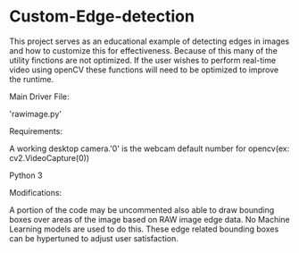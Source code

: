 # Custom-Edge-detection
This project serves as an educational example of detecting edges in images and how to customize this for effectiveness. Because of this many of the utility finctions are not optimized. If the user wishes to perform real-time video using openCV these functions will need to be optimized to improve the runtime.

Main Driver File:

'rawimage.py'

Requirements:

A working desktop camera.'0' is the webcam default number for opencv(ex: cv2.VideoCapture(0))

Python 3

Modifications:

A portion of the code may be uncommented also able to draw bounding boxes over areas of the image based on RAW image edge data. No Machine Learning models are used to do this.
These edge related bounding boxes can be hypertuned to adjust user satisfaction.
